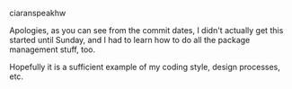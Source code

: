 ciaranspeakhw


Apologies, as you can see from the commit dates, I didn't actually get this started until Sunday, and I had to learn how to do all the package management stuff, too.


Hopefully it is a sufficient example of my coding style, design processes, etc.